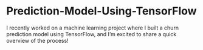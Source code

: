 # Prediction-Model-Using-TensorFlow
I recently worked on a machine learning project where I built a churn prediction model using TensorFlow, and I’m excited to share a quick overview of the process!
